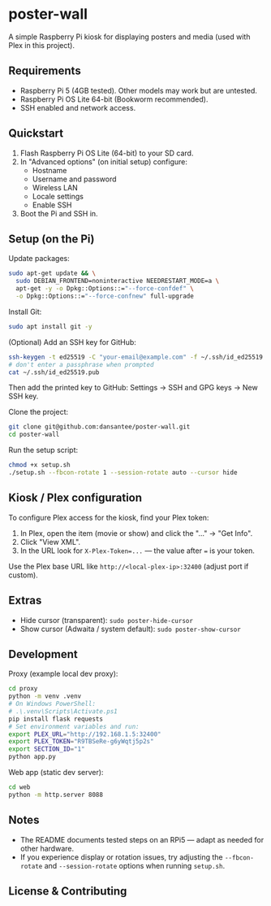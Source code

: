 # poster-wall

A simple Raspberry Pi kiosk for displaying posters and media (used with Plex in this project).

## Requirements

- Raspberry Pi 5 (4GB tested). Other models may work but are untested.
- Raspberry Pi OS Lite 64-bit (Bookworm recommended).
- SSH enabled and network access.

## Quickstart

1. Flash Raspberry Pi OS Lite (64-bit) to your SD card.
2. In "Advanced options" (on initial setup) configure:
   - Hostname
   - Username and password
   - Wireless LAN
   - Locale settings
   - Enable SSH
3. Boot the Pi and SSH in.

## Setup (on the Pi)

Update packages:

```bash
sudo apt-get update && \
  sudo DEBIAN_FRONTEND=noninteractive NEEDRESTART_MODE=a \
  apt-get -y -o Dpkg::Options::="--force-confdef" \
  -o Dpkg::Options::="--force-confnew" full-upgrade
```

Install Git:

```bash
sudo apt install git -y
```

(Optional) Add an SSH key for GitHub:

```bash
ssh-keygen -t ed25519 -C "your-email@example.com" -f ~/.ssh/id_ed25519
# don't enter a passphrase when prompted
cat ~/.ssh/id_ed25519.pub
```
Then add the printed key to GitHub: Settings → SSH and GPG keys → New SSH key.

Clone the project:

```bash
git clone git@github.com:dansantee/poster-wall.git
cd poster-wall
```

Run the setup script:

```bash
chmod +x setup.sh
./setup.sh --fbcon-rotate 1 --session-rotate auto --cursor hide
```

## Kiosk / Plex configuration

To configure Plex access for the kiosk, find your Plex token:

1. In Plex, open the item (movie or show) and click the "..." → "Get Info".
2. Click "View XML".
3. In the URL look for `X-Plex-Token=...` — the value after `=` is your token.

Use the Plex base URL like `http://<local-plex-ip>:32400` (adjust port if custom).

## Extras

- Hide cursor (transparent): `sudo poster-hide-cursor`
- Show cursor (Adwaita / system default): `sudo poster-show-cursor`

## Development

Proxy (example local dev proxy):

```bash
cd proxy
python -m venv .venv
# On Windows PowerShell:
# .\.venv\Scripts\Activate.ps1
pip install flask requests
# Set environment variables and run:
export PLEX_URL="http://192.168.1.5:32400"
export PLEX_TOKEN="R9TBSeRe-g6yWqtj5p2s"
export SECTION_ID="1"
python app.py
```

Web app (static dev server):

```bash
cd web
python -m http.server 8088
```

## Notes

- The README documents tested steps on an RPi5 — adapt as needed for other hardware.
- If you experience display or rotation issues, try adjusting the `--fbcon-rotate` and `--session-rotate` options when running `setup.sh`.

## License & Contributing




